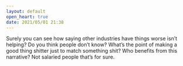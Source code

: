 ```yaml
---
layout: default
open_heart: true
date: 2021/05/01 21:38
---
```


Surely you can see how saying other industries have things worse isn’t helping? Do you think people don’t know? What’s the point of making a good thing shitter just to match something shit? Who benefits from this narrative? Not salaried people that’s for sure.
